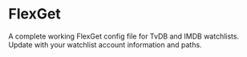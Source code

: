 FlexGet
=======
A complete working FlexGet config file for TvDB and IMDB watchlists. Update with your watchlist account information and paths.

